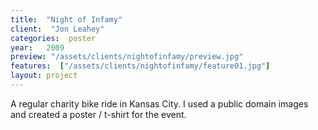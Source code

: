 ```yaml
---
title:  "Night of Infamy"
client:  "Jon Leahey"
categories:  poster
year:   2009
preview: "/assets/clients/nightofinfamy/preview.jpg"
features:  ["/assets/clients/nightofinfamy/feature01.jpg"]
layout: project            
---
```


A regular charity bike ride in Kansas City. I used a public domain images and created a poster / t-shirt for the event.  
